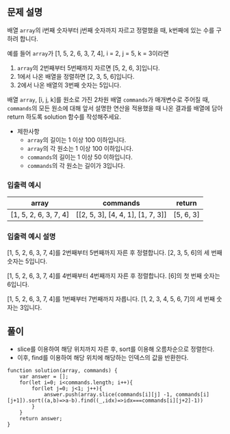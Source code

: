 ## 문제 설명

배열 `array`의 i번째 숫자부터 j번째 숫자까지 자르고 정렬했을 때, k번째에 있는 수를 구하려 합니다.

예를 들어 `array`가 [1, 5, 2, 6, 3, 7, 4], i = 2, j = 5, k = 3이라면

1. `array`의 2번째부터 5번째까지 자르면 [5, 2, 6, 3]입니다.
2. 1에서 나온 배열을 정렬하면 [2, 3, 5, 6]입니다.
3. 2에서 나온 배열의 3번째 숫자는 5입니다.

배열 `array`, [i, j, k]를 원소로 가진 2차원 배열 `commands`가 매개변수로 주어질 때, `commands`의 모든 원소에 대해 앞서 설명한 연산을 적용했을 때 나온 결과를 배열에 담아 return 하도록 solution 함수를 작성해주세요.

- 제한사항
  - `array`의 길이는 1 이상 100 이하입니다.
  - `array`의 각 원소는 1 이상 100 이하입니다.
  - `commands`의 길이는 1 이상 50 이하입니다.
  - `commands`의 각 원소는 길이가 3입니다.

### 입출력 예시

| array                 | commands                          | return    |
| --------------------- | --------------------------------- | --------- |
| [1, 5, 2, 6, 3, 7, 4] | [[2, 5, 3], [4, 4, 1], [1, 7, 3]] | [5, 6, 3] |

### 입출력 예시 설명

[1, 5, 2, 6, 3, 7, 4]를 2번째부터 5번째까지 자른 후 정렬합니다. [2, 3, 5, 6]의 세 번째 숫자는 5입니다.

[1, 5, 2, 6, 3, 7, 4]를 4번째부터 4번째까지 자른 후 정렬합니다. [6]의 첫 번째 숫자는 6입니다.

[1, 5, 2, 6, 3, 7, 4]를 1번째부터 7번째까지 자릅니다. [1, 2, 3, 4, 5, 6, 7]의 세 번째 숫자는 3입니다.

## 풀이

- slice를 이용하여 해당 위치까지 자른 후, sort를 이용해 오름차순으로 정렬한다.
- 이후, find를 이용하여 해당 위치에 해당하는 인덱스의 값을 반환한다.

```
function solution(array, commands) {
    var answer = [];
    for(let i=0; i<commands.length; i++){
        for(let j=0; j<1; j++){
            answer.push(array.slice(commands[i][j] -1, commands[i][j+1]).sort((a,b)=>a-b).find((_,idx)=>idx===commands[i][j+2]-1))
        }
    }
    return answer;
}
```
